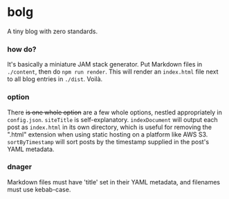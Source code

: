 # bolg
A tiny blog with zero standards.

### how do?
It's basically a miniature JAM stack generator. Put  Markdown files in `./content`, then do `npm run render`. This will render an `index.html` file next to all blog entries in `./dist`. Voilà.

### option
There ~~is one whole option~~ are a few whole options, nestled appropriately in `config.json`. `siteTitle` is self-explanatory. `indexDocument` will output each post as `index.html` in its own directory, which is useful for removing the ".html" extension when using static hosting on a platform like AWS S3. `sortByTimestamp` will sort posts by the timestamp supplied in the post's YAML metadata.

### dnager
Markdown files must have 'title' set in their YAML metadata, and filenames must use kebab-case.
